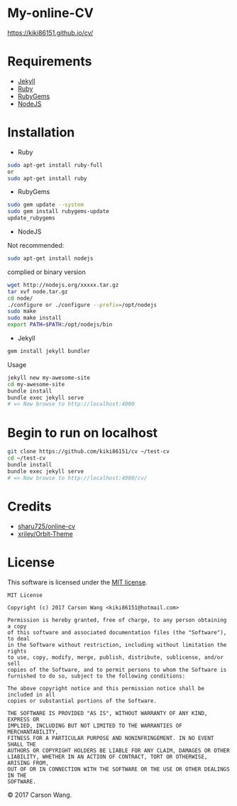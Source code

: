 # My-online-CV

https://kiki86151.github.io/cv/

# Requirements

* [Jekyll](https://jekyllrb.com/docs/installation/)
* [Ruby](https://www.ruby-lang.org/en/documentation/installation/)
* [RubyGems](https://rubygems.org/pages/download)
* [NodeJS](https://nodejs.org/en/download/)


# Installation

* Ruby

```bash
sudo apt-get install ruby-full
or
sudo apt-get install ruby
```

* RubyGems

```bash
sudo gem update --system
sudo gem install rubygems-update
update_rubygems
```

* NodeJS

Not recommended:
```bash
sudo apt-get install nodejs
```

complied or binary version
```bash
wget http://nodejs.org/xxxxx.tar.gz
tar xvf node.tar.gz
cd node/
./configure or ./configure --prefix=/opt/nodejs
sudo make
sudo make install
export PATH=$PATH:/opt/nodejs/bin
```

* Jekyll

```bash
gem install jekyll bundler
```

Usage
```bash
jekyll new my-awesome-site
cd my-awesome-site
bundle install
bundle exec jekyll serve
# => Now browse to http://localhost:4000
```

# Begin to run on localhost

```bash
git clone https://github.com/kiki86151/cv ~/test-cv
cd ~/test-cv
bundle install
bundle exec jekyll serve
# => Now browse to http://localhost:4000/cv/
```

# Credits

* [sharu725/online-cv](https://github.com/sharu725/online-cv)
* [xriley/Orbit-Theme](https://github.com/xriley/Orbit-Theme)

# License

This software is licensed under the [MIT license](http://en.wikipedia.org/wiki/MIT_License).

```
MIT License

Copyright (c) 2017 Carson Wang <kiki86151@hotmail.com>

Permission is hereby granted, free of charge, to any person obtaining a copy
of this software and associated documentation files (the "Software"), to deal
in the Software without restriction, including without limitation the rights
to use, copy, modify, merge, publish, distribute, sublicense, and/or sell
copies of the Software, and to permit persons to whom the Software is
furnished to do so, subject to the following conditions:

The above copyright notice and this permission notice shall be included in all
copies or substantial portions of the Software.

THE SOFTWARE IS PROVIDED "AS IS", WITHOUT WARRANTY OF ANY KIND, EXPRESS OR
IMPLIED, INCLUDING BUT NOT LIMITED TO THE WARRANTIES OF MERCHANTABILITY,
FITNESS FOR A PARTICULAR PURPOSE AND NONINFRINGEMENT. IN NO EVENT SHALL THE
AUTHORS OR COPYRIGHT HOLDERS BE LIABLE FOR ANY CLAIM, DAMAGES OR OTHER
LIABILITY, WHETHER IN AN ACTION OF CONTRACT, TORT OR OTHERWISE, ARISING FROM,
OUT OF OR IN CONNECTION WITH THE SOFTWARE OR THE USE OR OTHER DEALINGS IN THE
SOFTWARE.

```

© 2017 Carson Wang.

